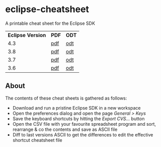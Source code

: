 eclipse-cheatsheet
==================

A printable cheat sheet for the Eclipse SDK

<table>
  <tr>
    <td><b>Eclipse Version</b></td>
    <td><b>PDF</b></td>
    <td><b>ODT</b></td>
  </tr>
  <tr>
    <td>4.3</td>
    <td><a href="https://github.com/pellaton/eclipse-cheatsheet/raw/master/eclipse4.3/eclipse-shortcuts-4.3.0.pdf">pdf</a></td>
    <td><a href="https://github.com/pellaton/eclipse-cheatsheet/raw/master/eclipse4.3/eclipse-shortcuts-4.3.0.odt">odt</a></td>
  </tr>
  <tr>
    <td>3.8</td>
    <td><a href="https://github.com/pellaton/eclipse-cheatsheet/raw/master/eclipse3.8/eclipse-shortcuts-3.8.0.pdf">pdf</a></td>
    <td><a href="https://github.com/pellaton/eclipse-cheatsheet/raw/master/eclipse3.8/eclipse-shortcuts-3.8.0.odt">odt</a></td>
  </tr>
  <tr>
    <td>3.7</td>
    <td><a href="https://github.com/pellaton/eclipse-cheatsheet/raw/master/eclipse3.7/eclipse-shortcuts-3.7.0.pdf">pdf</a></td>
    <td><a href="https://github.com/pellaton/eclipse-cheatsheet/raw/master/eclipse3.7/eclipse-shortcuts-3.7.0.odt">odt</a></td>
  <tr>
  <tr>
    <td>3.6</td>
    <td><a href="https://github.com/pellaton/eclipse-cheatsheet/raw/master/eclipse3.6/eclipse-shortcuts-3.6.2.pdf">pdf</a></td>
    <td><a href="https://github.com/pellaton/eclipse-cheatsheet/raw/master/eclipse3.6/eclipse-shortcuts-3.6.2.odt">odt</a></td>
  </tr>
</table>

## About
The contents of these cheat sheets is gathered as follows:
- Download and run a pristine Eclipse SDK in a new workspace
- Open the preferences dialog and open the page <i>General > Keys</i>
- Save the keyboard shortcuts by hitting the <i>Export CVS...</i> button
- Open the CSV file with your favourite spreadsheet program and sort, rearrange & co the contents and save as ASCII file
- Diff to last versions ASCII to get the differences to edit the effective shortcut cheatsheet file

